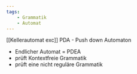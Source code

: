 ```yaml
---
tags:
    - Grammatik
    - Automat
---
```

[[Kellerautomat exc]]
PDA - Push down Automaton
- Endlicher Automat = PDEA
- prüft Kontextfreie Grammatik
- prüft eine nicht reguläre Grammatik


